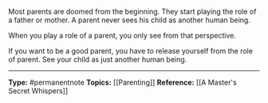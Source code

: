 Most parents are doomed from the beginning. They start playing the role of a father or mother. A parent never sees his child as another human being. 

When you play a role of a parent, you only see from that perspective. 

If you want to be a good parent, you have to release yourself from the role of parent. See your child as just another human being. 


----
**Type:** #permanentnote 
**Topics:** [[Parenting]]
**Reference:** [[A Master's Secret Whispers]]

